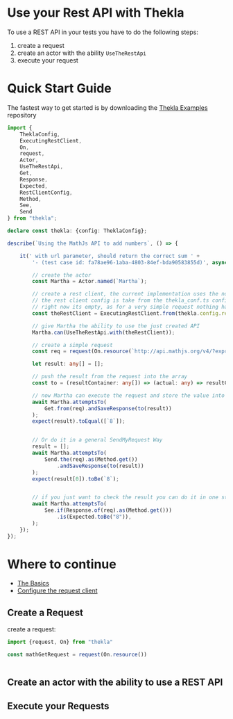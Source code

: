 # Use your Rest API with Thekla

To use a REST API in your tests you have to do the following steps:

1. create a request
1. create an actor with the ability ``UseTheRestApi``
1. execute your request

# Quick Start Guide
The fastest way to get started is by downloading the 
[Thekla Examples](https://github.com/andy-schulz/thekla-examples) repository


```typescript
import {
    TheklaConfig,
    ExecutingRestClient,
    On,
    request,
    Actor,
    UseTheRestApi,
    Get,
    Response,
    Expected,
    RestClientConfig,
    Method,
    See,
    Send
} from "thekla";

declare const thekla: {config: TheklaConfig};

describe(`Using the MathJs API to add numbers`, () => {

    it(' with url parameter, should return the correct sum ' +
        '- (test case id: fa78ae96-1aba-4803-84ef-bda90583855d)', async () => {

        // create the actor
        const Martha = Actor.named(`Martha`);

        // create a rest client, the current implementation uses the nodejs 'request' module
        // the rest client config is take from the thekla_conf.ts configuration
        // right now its empty, as for a very simple request nothing has to be configured
        const theRestClient = ExecutingRestClient.from(thekla.config.restConfig as RestClientConfig);

        // give Martha the ability to use the just created API
        Martha.can(UseTheRestApi.with(theRestClient));

        // create a simple request
        const req = request(On.resource(`http://api.mathjs.org/v4/?expr=2*(7-3)`));

        let result: any[] = [];

        // push the result from the request into the array
        const to = (resultContainer: any[]) => (actual: any) => resultContainer.push(actual);

        // now Martha can execute the request and store the value into the result array
        await Martha.attemptsTo(
            Get.from(req).andSaveResponse(to(result))
        );
        expect(result).toEqual([`8`]);


        // Or do it in a general SendMyRequest Way
        result = [];
        await Martha.attemptsTo(
            Send.the(req).as(Method.get())
                .andSaveResponse(to(result))
        );
        expect(result[0]).toBe(`8`);


        // if you just want to check the result you can do it in one step
        await Martha.attemptsTo(
            See.if(Response.of(req).as(Method.get()))
                .is(Expected.toBe("8")),
        );
    });
});
```

# Where to continue

* [The Basics](REST_API_TEST_BASICS.md)
* [Configure the request client](REST_CLIENT_CONFIGURATION.md)

## Create a Request

create a request:

```typescript
import {request, On} from "thekla"

const mathGetRequest = request(On.resource())



```

## Create an actor with the ability to use a REST API

## Execute your Requests

## 
